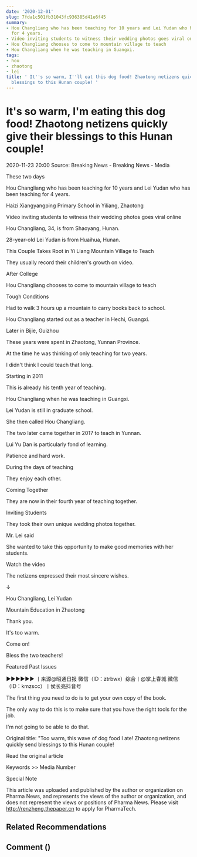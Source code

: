 ```yaml
---
date: '2020-12-01'
slug: 7fda1c501fb31043fc936385d41e6f45
summary:
- Hou Changliang who has been teaching for 10 years and Lei Yudan who has been teaching
  for 4 years.
- Video inviting students to witness their wedding photos goes viral online
- Hou Changliang chooses to come to mountain village to teach
- Hou Changliang when he was teaching in Guangxi.
tags:
- hou
- zhaotong
- lei
title: ' It''s so warm, I''ll eat this dog food! Zhaotong netizens quickly give their
  blessings to this Hunan couple! '
---
```


 # It's so warm, I'm eating this dog food! Zhaotong netizens quickly give their blessings to this Hunan couple!

2020-11-23 20:00 Source: Breaking News - Breaking News - Media

These two days

Hou Changliang who has been teaching for 10 years and Lei Yudan who has been teaching for 4 years.

Haizi Xiangyangping Primary School in Yiliang, Zhaotong

Video inviting students to witness their wedding photos goes viral online

Hou Changliang, 34, is from Shaoyang, Hunan.

28-year-old Lei Yudan is from Huaihua, Hunan.

This Couple Takes Root in Yi Liang Mountain Village to Teach

They usually record their children's growth on video.

After College

Hou Changliang chooses to come to mountain village to teach

Tough Conditions

Had to walk 3 hours up a mountain to carry books back to school.

Hou Changliang started out as a teacher in Hechi, Guangxi.

Later in Bijie, Guizhou

These years were spent in Zhaotong, Yunnan Province.

At the time he was thinking of only teaching for two years.

I didn't think I could teach that long.

Starting in 2011

This is already his tenth year of teaching.

Hou Changliang when he was teaching in Guangxi.

Lei Yudan is still in graduate school.

She then called Hou Changliang.

The two later came together in 2017 to teach in Yunnan.

Lui Yu Dan is particularly fond of learning.

Patience and hard work.

During the days of teaching

They enjoy each other.

Coming Together

They are now in their fourth year of teaching together.

Inviting Students

They took their own unique wedding photos together.

Mr. Lei said

She wanted to take this opportunity to make good memories with her students.

Watch the video

The netizens expressed their most sincere wishes.

↓

Hou Changliang, Lei Yudan

Mountain Education in Zhaotong

Thank you.

It's too warm.

Come on!

Bless the two teachers!

Featured Past Issues

▶▶▶▶▶▶ 丨来源@昭通日报 微信（ID：ztrbwx）综合丨@掌上春城 微信（ID：kmzscc）丨侯长亮抖音号

The first thing you need to do is to get your own copy of the book.

The only way to do this is to make sure that you have the right tools for the job.

I'm not going to be able to do that.

Original title: "Too warm, this wave of dog food I ate! Zhaotong netizens quickly send blessings to this Hunan couple!

Read the original article

Keywords &gt;&gt; Media Number

Special Note

This article was uploaded and published by the author or organization on Pharma News, and represents the views of the author or organization, and does not represent the views or positions of Pharma News. Please visit http://renzheng.thepaper.cn to apply for PharmaTech.

## Related Recommendations

## Comment ()

 
        